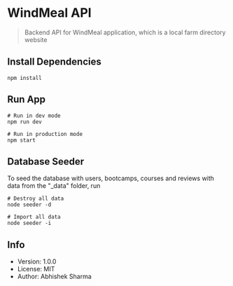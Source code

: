 # WindMeal API

> Backend API for WindMeal application, which is a local farm directory website

## Install Dependencies

```
npm install
```

## Run App

```
# Run in dev mode
npm run dev

# Run in production mode
npm start
```

## Database Seeder

To seed the database with users, bootcamps, courses and reviews with data from the "\_data" folder, run

```
# Destroy all data
node seeder -d

# Import all data
node seeder -i
```

## Info

- Version: 1.0.0
- License: MIT
- Author: Abhishek Sharma
